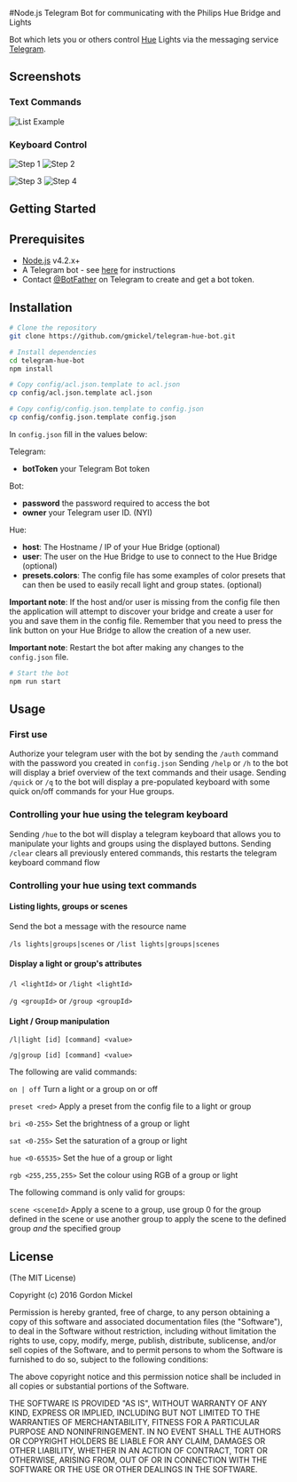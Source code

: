 #Node.js Telegram Bot for communicating with the Philips Hue Bridge and Lights

Bot which lets you or others control [Hue](http://www.meethue.com/) Lights via the messaging service [Telegram](https://telegram.org/).

## Screenshots
### Text Commands
![List Example](/screenshots/list-example.jpg?raw=true)
### Keyboard Control
![Step 1](/screenshots/step1.jpg?raw=true) ![Step 2](/screenshots/step2.jpg?raw=true)

![Step 3](/screenshots/step4.jpg?raw=true) ![Step 4](/screenshots/step4.jpg?raw=true)

Getting Started
---------------

## Prerequisites
- [Node.js](http://nodejs.org) v4.2.x+
- A Telegram bot - see [here](<https://core.telegram.org/bots#botfather>) for instructions
- Contact [@BotFather](http://telegram.me/BotFather) on Telegram to create and get a bot token.

## Installation

```bash
# Clone the repository
git clone https://github.com/gmickel/telegram-hue-bot.git
```

```bash
# Install dependencies
cd telegram-hue-bot
npm install
```

```bash
# Copy config/acl.json.template to acl.json
cp config/acl.json.template acl.json
```

```bash
# Copy config/config.json.template to config.json
cp config/config.json.template config.json
```

In `config.json` fill in the values below:

Telegram:
- **botToken** your Telegram Bot token

Bot:
- **password** the password required to access the bot
- **owner** your Telegram user ID. (NYI)

Hue:
- **host**: The Hostname / IP of your Hue Bridge (optional)
- **user**: The user on the Hue Bridge to use to connect to the Hue Bridge (optional)
- **presets.colors**: The config file has some examples of color presets that can then be used to easily recall light and group states. (optional)

**Important note**: If the host and/or user is missing from the config file then the application will attempt to discover your bridge and create a user for you and save them in the config file. Remember that you need to press the link button on your Hue Bridge to allow the creation of a new user.

**Important note**: Restart the bot after making any changes to the `config.json` file.

```bash
# Start the bot
npm run start
```

## Usage

### First use
Authorize your telegram user with the bot by sending the `/auth` command with the password you created in `config.json`
Sending `/help` or `/h` to the bot will display a brief overview of the text commands and their usage.
Sending `/quick` or `/q` to the bot will display a pre-populated keyboard with some quick on/off commands for your Hue groups.

### Controlling your hue using the telegram keyboard
Sending `/hue` to the bot will display a telegram keyboard that allows you to manipulate your lights and groups using the displayed buttons.
Sending `/clear` clears all previously entered commands, this restarts the telegram keyboard command flow


### Controlling your hue using text commands

#### Listing lights, groups or scenes

Send the bot a message with the resource name

`/ls lights|groups|scenes` or `/list lights|groups|scenes`

#### Display a light or group's attributes

`/l <lightId>` or `/light <lightId>`

`/g <groupId>` or `/group <groupId>`

#### Light / Group manipulation

`/l|light [id] [command] <value>`

`/g|group [id] [command] <value>`

The following are valid commands:

`on | off` Turn a light or a group on or off

`preset <red>` Apply a preset from the config file to a light or group

`bri <0-255>` Set the brightness of a group or light

`sat <0-255>` Set the saturation of a group or light

`hue <0-65535>` Set the hue of a group or light

`rgb <255,255,255>` Set the colour using RGB of a group or light

The following command is only valid for groups:

`scene <sceneId>` Apply a scene to a group, use group 0 for the group defined in the scene or use another group to apply the scene to the defined group *and* the specified group


## License
(The MIT License)

Copyright (c) 2016 Gordon Mickel

Permission is hereby granted, free of charge, to any person obtaining
a copy of this software and associated documentation files (the
"Software"), to deal in the Software without restriction, including
without limitation the rights to use, copy, modify, merge, publish,
distribute, sublicense, and/or sell copies of the Software, and to
permit persons to whom the Software is furnished to do so, subject to
the following conditions:

The above copyright notice and this permission notice shall be
included in all copies or substantial portions of the Software.

THE SOFTWARE IS PROVIDED "AS IS", WITHOUT WARRANTY OF ANY KIND,
EXPRESS OR IMPLIED, INCLUDING BUT NOT LIMITED TO THE WARRANTIES OF
MERCHANTABILITY, FITNESS FOR A PARTICULAR PURPOSE AND
NONINFRINGEMENT. IN NO EVENT SHALL THE AUTHORS OR COPYRIGHT HOLDERS BE
LIABLE FOR ANY CLAIM, DAMAGES OR OTHER LIABILITY, WHETHER IN AN ACTION
OF CONTRACT, TORT OR OTHERWISE, ARISING FROM, OUT OF OR IN CONNECTION
WITH THE SOFTWARE OR THE USE OR OTHER DEALINGS IN THE SOFTWARE.
